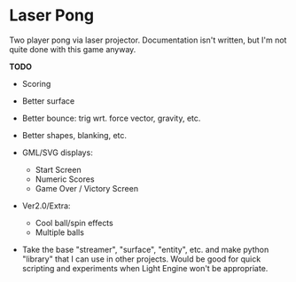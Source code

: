 Laser Pong
==========
Two player pong via laser projector. 
Documentation isn't written, but I'm not quite done with this game anyway.

**TODO**

* Scoring
* Better surface
* Better bounce: trig wrt. force vector, gravity, etc.
* Better shapes, blanking, etc.
* GML/SVG displays:
	* Start Screen
	* Numeric Scores
	* Game Over / Victory Screen
* Ver2.0/Extra:
	* Cool ball/spin effects
	* Multiple balls

* Take the base "streamer", "surface", "entity", etc. and make python 
  "library" that I can use in other projects. Would be good for quick
  scripting and experiments when Light Engine won't be appropriate.

